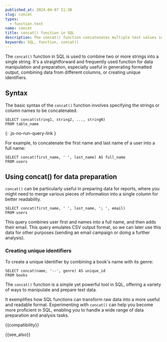 ```yaml
---
published_at: 2024-04-07 11:30
slug: concat
types:
  - function.text
name: concat
title: concat() function in SQL
description: The concat() function concatenates multiple text values into one.
keywords: SQL, function, concat()
---
```


The `concat()` function in SQL is used to combine two or more strings into a single string. It's a straightforward and frequently used function for data manipulation and preparation, especially useful in generating formatted output, combining data from different columns, or creating unique identifiers.

## Syntax

The basic syntax of the `concat()` function involves specifying the strings or column names to be concatenated.

~~~pgsql
SELECT concat(string1, string2, ..., stringN)
FROM table_name
~~~
{: .js-no-run-query-link }

For example, to concatenate the first name and last name of a user into a full name:

~~~pgsql
SELECT concat(first_name, ' ', last_name) AS full_name
FROM users
~~~

## Using concat() for data preparation

`concat()` can be particularly useful in preparing data for reports, where you might need to merge various pieces of information into a single column for better readability.

~~~pgsql
SELECT concat(first_name, ' ', last_name, '; ', email)
FROM users
~~~

This query combines user first and names into a full name, and then adds their email. This query emulates CSV output format, so we can later use this data for other purposes (sending an email campaign or doing a further analysis).

### Creating unique identifiers

To create a unique identifier by combining a book's name with its genre:

~~~pgsql
SELECT concat(name, '--', genre) AS unique_id
FROM books
~~~

The `concat()` function is a simple yet powerful tool in SQL, offering a variety of ways to manipulate and prepare text data.

It exemplifies how SQL functions can transform raw data into a more useful and readable format. Experimenting with `concat()` can help you become more proficient in SQL, enabling you to handle a wide range of data preparation and analysis tasks.

{{compatibility}}

{{see_also}}

